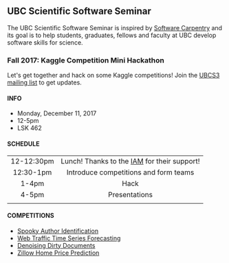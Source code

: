 ## UBC Scientific Software Seminar

The UBC Scientific Software Seminar is inspired by [Software Carpentry](https://software-carpentry.org/) and its goal is to help students, graduates, fellows and faculty at UBC develop software skills for science.

### Fall 2017: Kaggle Competition Mini Hackathon

Let's get together and hack on some Kaggle competitions! Join the [UBCS3 mailing list](https://survey.ubc.ca/s/ubcs3-mailing-list/) to get updates.

#### INFO

* Monday, December 11, 2017
* 12-5pm
* LSK 462

#### SCHEDULE

| | |
| :-: | :-: |
| 12-12:30pm | Lunch! Thanks to the [IAM](http://www.iam.ubc.ca/) for their support! |
| 12:30-1pm | Introduce competitions and form teams |
| 1-4pm | Hack |
| 4-5pm | Presentations |
| | |

#### COMPETITIONS

* [Spooky Author Identification](https://www.kaggle.com/c/spooky-author-identification)
* [Web Traffic Time Series Forecasting](https://www.kaggle.com/c/web-traffic-time-series-forecasting/)
* [Denoising Dirty Documents](https://www.kaggle.com/c/denoising-dirty-documents/)
* [Zillow Home Price Prediction](https://www.kaggle.com/c/zillow-prize-1)
